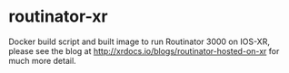 # routinator-xr
Docker build script and built image to run Routinator 3000 on IOS-XR, please see the blog at http://xrdocs.io/blogs/routinator-hosted-on-xr for much more detail.   
